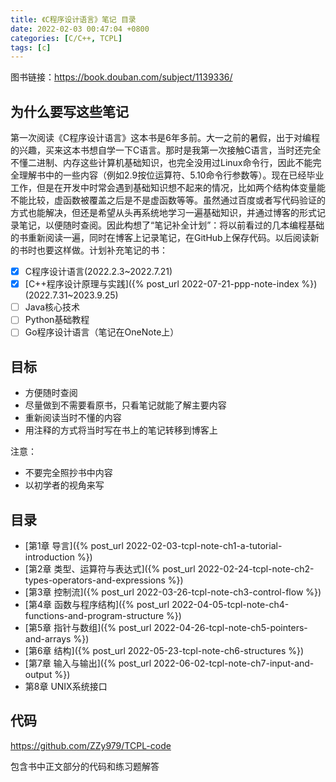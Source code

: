 ```yaml
---
title: 《C程序设计语言》笔记 目录
date: 2022-02-03 00:47:04 +0800
categories: [C/C++, TCPL]
tags: [c]
---
```

图书链接：<https://book.douban.com/subject/1139336/>

## 为什么要写这些笔记
第一次阅读《C程序设计语言》这本书是6年多前。大一之前的暑假，出于对编程的兴趣，买来这本书想自学一下C语言。那时是我第一次接触C语言，当时还完全不懂二进制、内存这些计算机基础知识，也完全没用过Linux命令行，因此不能完全理解书中的一些内容（例如2.9按位运算符、5.10命令行参数等）。现在已经毕业工作，但是在开发中时常会遇到基础知识想不起来的情况，比如两个结构体变量能不能比较，虚函数被覆盖之后是不是虚函数等等。虽然通过百度或者写代码验证的方式也能解决，但还是希望从头再系统地学习一遍基础知识，并通过博客的形式记录笔记，以便随时查阅。因此构想了“笔记补全计划”：将以前看过的几本编程基础的书重新阅读一遍，同时在博客上记录笔记，在GitHub上保存代码。以后阅读新的书时也要这样做。计划补充笔记的书：

- [x] C程序设计语言(2022.2.3~2022.7.21)
- [x] [C++程序设计原理与实践]({% post_url 2022-07-21-ppp-note-index %})(2022.7.31~2023.9.25)
- [ ] Java核心技术
- [ ] Python基础教程
- [ ] Go程序设计语言（笔记在OneNote上）

## 目标
* 方便随时查阅
* 尽量做到不需要看原书，只看笔记就能了解主要内容
* 重新阅读当时不懂的内容
* 用注释的方式将当时写在书上的笔记转移到博客上

注意：
* 不要完全照抄书中内容
* 以初学者的视角来写

## 目录
* [第1章 导言]({% post_url 2022-02-03-tcpl-note-ch1-a-tutorial-introduction %})
* [第2章 类型、运算符与表达式]({% post_url 2022-02-24-tcpl-note-ch2-types-operators-and-expressions %})
* [第3章 控制流]({% post_url 2022-03-26-tcpl-note-ch3-control-flow %})
* [第4章 函数与程序结构]({% post_url 2022-04-05-tcpl-note-ch4-functions-and-program-structure %})
* [第5章 指针与数组]({% post_url 2022-04-26-tcpl-note-ch5-pointers-and-arrays %})
* [第6章 结构]({% post_url 2022-05-23-tcpl-note-ch6-structures %})
* [第7章 输入与输出]({% post_url 2022-06-02-tcpl-note-ch7-input-and-output %})
* 第8章 UNIX系统接口

## 代码
<https://github.com/ZZy979/TCPL-code>

包含书中正文部分的代码和练习题解答
